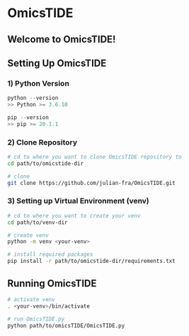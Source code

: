 # OmicsTIDE

## Welcome to OmicsTIDE!

## Setting Up OmicsTIDE

### 1) Python Version
```python
python --version
>> Python >= 3.6.10

pip --version
>> pip >= 20.1.1
```

### 2) Clone Repository
```bash
# cd to where you want to clone OmicsTIDE repository to
cd path/to/omicstide-dir

# clone
git clone https://github.com/julian-fra/OmicsTIDE.git
```

### 3) Setting up Virtual Environment (venv)
```bash
# cd to where you want to create your venv
cd path/to/venv-dir

# create venv 
python -m venv <your-venv>

# install required packages
pip install -r path/to/omicstide-dir/requirements.txt
```


## Running OmicsTIDE
```bash
# activate venv
. <your-venv>/bin/activate

# run OmicsTIDE.py
python path/to/omicsTIDE/OmicsTIDE.py
```

